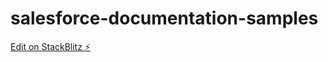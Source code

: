 # salesforce-documentation-samples

[Edit on StackBlitz ⚡️](https://stackblitz.com/edit/salesforce-lwc-mhip7o)